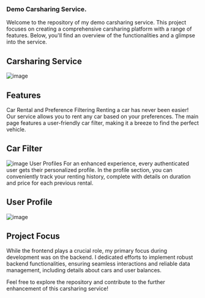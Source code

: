 ### Demo Carsharing Service.
Welcome to the repository of my demo carsharing service. This project focuses on creating a comprehensive carsharing platform with a range of features. Below, you'll find an overview of the functionalities and a glimpse into the service.

## Carsharing Service
![image](https://github.com/ghou1337/-carsharing-service/assets/66443399/76221f5e-c67e-4cee-bcc9-284c165068d3)

## Features
Car Rental and Preference Filtering
Renting a car has never been easier! Our service allows you to rent any car based on your preferences. The main page features a user-friendly car filter, making it a breeze to find the perfect vehicle.

## Car Filter
![image](https://github.com/ghou1337/-carsharing-service/assets/66443399/d196a2d5-472c-4802-8c48-46c004a4e1ad) 
User Profiles
For an enhanced experience, every authenticated user gets their personalized profile. In the profile section, you can conveniently track your renting history, complete with details on duration and price for each previous rental.

## User Profile
![image](https://github.com/ghou1337/-carsharing-service/assets/66443399/1075df8e-b71b-464c-922c-23be1ad46e41)

## Project Focus
While the frontend plays a crucial role, my primary focus during development was on the backend. I dedicated efforts to implement robust backend functionalities, ensuring seamless interactions and reliable data management, including details about cars and user balances.

Feel free to explore the repository and contribute to the further enhancement of this carsharing service!
